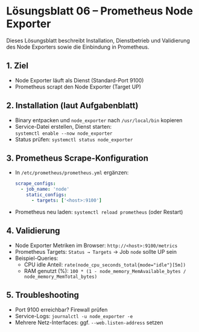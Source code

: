 # Lösungsblatt 06 – Prometheus Node Exporter

Dieses Lösungsblatt beschreibt Installation, Dienstbetrieb und Validierung des Node Exporters sowie die Einbindung in Prometheus.

## 1. Ziel
- Node Exporter läuft als Dienst (Standard-Port 9100)
- Prometheus scrapt den Node Exporter (Target UP)

## 2. Installation (laut Aufgabenblatt)
- Binary entpacken und `node_exporter` nach `/usr/local/bin` kopieren
- Service-Datei erstellen, Dienst starten:  
  `systemctl enable --now node_exporter`
- Status prüfen: `systemctl status node_exporter`

## 3. Prometheus Scrape-Konfiguration
- In `/etc/prometheus/prometheus.yml` ergänzen:
  ```yaml
  scrape_configs:
    - job_name: 'node'
      static_configs:
        - targets: ['<host>:9100']
  ```
- Prometheus neu laden: `systemctl reload prometheus` (oder Restart)

## 4. Validierung
- Node Exporter Metriken im Browser: `http://<host>:9100/metrics`
- Prometheus Targets: `Status → Targets` → Job `node` sollte UP sein
- Beispiel-Queries:
  - CPU idle Anteil: `rate(node_cpu_seconds_total{mode="idle"}[5m])`
  - RAM genutzt (%): `100 * (1 - node_memory_MemAvailable_bytes / node_memory_MemTotal_bytes)`

## 5. Troubleshooting
- Port 9100 erreichbar? Firewall prüfen
- Service-Logs: `journalctl -u node_exporter -e`
- Mehrere Netz-Interfaces: ggf. `--web.listen-address` setzen
